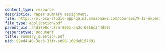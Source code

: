 ```yaml
---
content_type: resource
description: Paper summary assignment.
file: https://ol-ocw-studio-app-qa.s3.amazonaws.com/courses/9-12-experimental-molecular-neurobiology-fall-2006/99ad41403ec333fce896169deb157d91_summary_question.pdf
file_type: application/pdf
parent_uid: a4d17e8c-c87a-8031-aa3c-6716c344d591
resourcetype: Document
title: summary_question.pdf
uid: 99ad4140-3ec3-33fc-e896-169deb157d91
---
```

